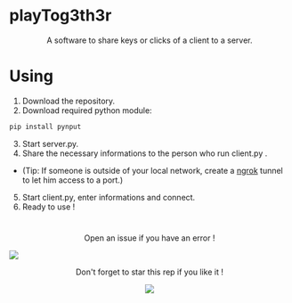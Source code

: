 # playTog3th3r
<p align="center">A software to share keys or clicks of a client to a server.</p>

# Using


1. Download the repository.
2. Download required python module:
```diff
pip install pynput
```
3. Start server.py.
4. Share the necessary informations to the person who run client.py .
* (Tip: If someone is outside of your local network, create a [ngrok](https://ngrok.com/) tunnel to let him access to a port.)
5. Start client.py, enter informations and connect.
6. Ready to use !


#

<p align="center">Open an issue if you have an error !</p>

<img src="https://user-images.githubusercontent.com/62818208/115315103-eb403a80-a176-11eb-9cd7-e8a84adc4c6d.png"/>

<p align="center">
  Don't forget to star this rep if you like it !
</p>
<p align="center">
  <img src="https://user-images.githubusercontent.com/62818208/106037845-7c9f9380-60d7-11eb-9b74-10f40a6971aa.gif"/>
</p>
